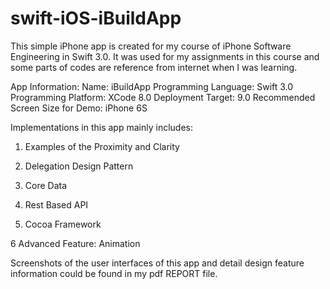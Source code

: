 # swift-iOS-iBuildApp
This simple iPhone app is created for my course of iPhone Software Engineering in Swift 3.0. 
It was used for my assignments in this course and some parts of codes are reference from internet when I was learning.

App Information:
Name: iBuildApp
Programming Language: Swift 3.0
Programming Platform: XCode 8.0
Deployment Target:  9.0
Recommended Screen Size for Demo: iPhone 6S

Implementations in this app mainly includes:

1. Examples of the Proximity and Clarity

2. Delegation Design Pattern

3. Core Data

4. Rest Based API

5. Cocoa Framework

6 Advanced Feature: Animation

Screenshots of the user interfaces of this app and detail design feature information could be found in my pdf REPORT file.
